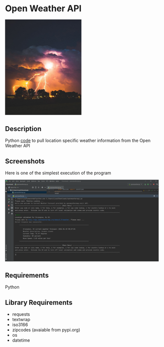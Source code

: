 # Open Weather API


<img src="images/weather.jpg" width ="250">

## Description

Python [code](code/openweatherapi.py) to pull location specific weather information from the Open Weather API

## Screenshots

Here is one of the simplest execution of the program

<img src="images/capture_example.PNG">

## Requirements

Python

## Library Requirements

* requests
* textwrap
* iso3166
* zipcodes (avaiable from pypi.org)
* os
* datetime